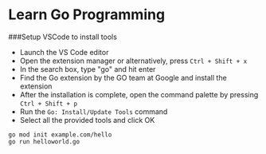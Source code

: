 # Learn Go Programming

###Setup VSCode to install tools

* Launch the VS Code editor
* Open the extension manager or alternatively, press `Ctrl + Shift + x`
* In the search box, type "go" and hit enter
* Find the Go extension by the GO team at Google and install the extension
* After the installation is complete, open the command palette by pressing `Ctrl + Shift + p`
* Run the `Go: Install/Update Tools` command
* Select all the provided tools and click OK


```shell
go mod init example.com/hello
go run helloworld.go
```
